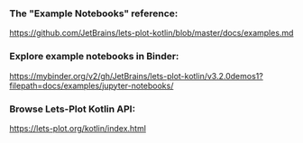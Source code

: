 ### The "Example Notebooks" reference:

https://github.com/JetBrains/lets-plot-kotlin/blob/master/docs/examples.md

### Explore example notebooks in Binder:

https://mybinder.org/v2/gh/JetBrains/lets-plot-kotlin/v3.2.0demos1?filepath=docs/examples/jupyter-notebooks/

### Browse Lets-Plot Kotlin API:

https://lets-plot.org/kotlin/index.html